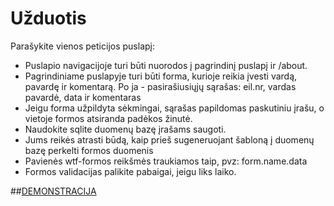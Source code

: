 # Užduotis

Parašykite vienos peticijos puslapį:
 
 * Puslapio navigacijoje turi būti nuorodos į pagrindinį puslapį ir /about.
 * Pagrindiniame puslapyje turi būti forma, kurioje reikia įvesti vardą, pavardę ir komentarą. Po ja - pasirašiusiųjų 
 sąrašas:
 eil.nr, vardas pavardė, data ir komentaras
 * Jeigu forma užpildyta sėkmingai, sąrašas papildomas paskutiniu įrašu, o vietoje formos atsiranda padėkos žinutė.
 * Naudokite sqlite duomenų bazę įrašams saugoti.
 * Jums reikės atrasti būdą, kaip prieš sugeneruojant šabloną į duomenų bazę perkelti formos duomenis
 * Pavienės wtf-formos reikšmės traukiamos taip, pvz: form.name.data 
 * Formos validacijas palikite pabaigai, jeigu liks laiko.

 
 ##[DEMONSTRACIJA](https://github.com/robotautas/kursas/blob/master/Flask/Flask_3_uzduotis/Uzduotis/take1.mkv) 